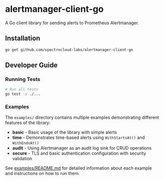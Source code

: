# alertmanager-client-go

A Go client library for sending alerts to Prometheus Alertmanager.

## Installation

```bash
go get github.com/spectrocloud-labs/alertmanager-client-go
```

## Developer Guide

### Running Tests

```bash
# Run all tests
go test -v ./...
```

### Examples

The `examples/` directory contains multiple examples demonstrating different features of the library:

- **basic** - Basic usage of the library with simple alerts
- **time** - Demonstrates time-based alerts using `WithStartsAt()` and `WithEndsAt()`
- **audit** - Using Alertmanager as an audit log sink for CRUD operations
- **secure** - TLS and basic authentication configuration with security validation

See [examples/README.md](examples/README.md) for detailed information about each example and instructions on how to run them.
